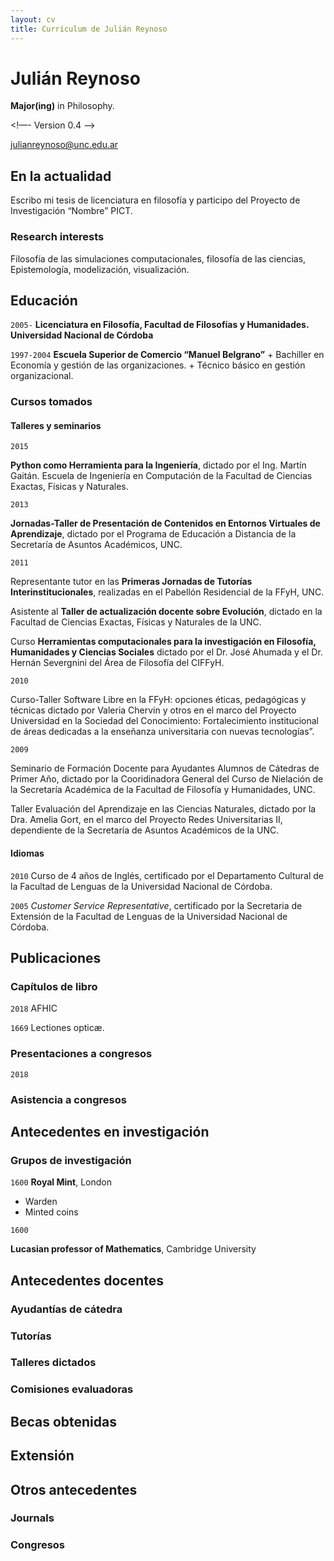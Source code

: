 ```yaml
---
layout: cv
title: Currículum de Julián Reynoso
---
```

# Julián Reynoso
__Major(ing)__ in Philosophy.

<!—- Version 0.4 —->
<div id="webaddress">
<a href="julianreynoso@unc.edu.ar">julianreynoso@unc.edu.ar</a>
</div>


## En la actualidad

Escribo mi tesis de licenciatura en filosofía y participo del Proyecto de Investigación “Nombre” PICT.

### Research interests

Filosofía de las simulaciones computacionales, filosofía de las ciencias, Epistemología, modelización, visualización.


## Educación

`2005-`
__Licenciatura en Filosofía, Facultad de Filosofías y Humanidades. Universidad Nacional de Córdoba__

`1997-2004`
__Escuela Superior de Comercio “Manuel Belgrano”__
	+ Bachiller en Economía y gestión de las organizaciones.
	+ Técnico básico en gestión organizacional.

### Cursos tomados
#### Talleres y seminarios

`2015`

 __Python como Herramienta para la Ingeniería__, dictado por el Ing. Martín Gaitán. Escuela de Ingeniería en Computación de la Facultad de Ciencias Exactas, Físicas y Naturales.

`2013`

__Jornadas-Taller de Presentación de Contenidos en Entornos Virtuales de Aprendizaje__, dictado por el Programa de Educación a Distancia de la Secretaría de  Asuntos Académicos, UNC.

`2011`

Representante tutor en las __Primeras Jornadas de Tutorías Interinstitucionales__,  realizadas en el Pabellón Residencial de la FFyH, UNC.

Asistente al __Taller de actualización docente sobre Evolución__, dictado en la Facultad de Ciencias Exactas, Físicas y Naturales de la UNC.

Curso __Herramientas computacionales para la investigación en Filosofía, Humanidades y Ciencias Sociales__ dictado por el Dr. José Ahumada y el Dr. Hernán Severgnini del Área de Filosofía del CIFFyH.

`2010` 

Curso-Taller Software Libre en la FFyH: opciones éticas, pedagógicas y técnicas dictado por Valeria Chervin y otros en el marco del Proyecto Universidad en la Sociedad del Conocimiento: Fortalecimiento institucional de áreas dedicadas a la enseñanza universitaria con nuevas tecnologías”.

`2009` 

Seminario de Formación Docente para Ayudantes Alumnos de Cátedras de Primer Año, dictado por la Cooridinadora General del Curso de Nielación de la Secretaría Académica de la Facultad de Filosofía y Humanidades, UNC.

Taller Evaluación del Aprendizaje en las Ciencias Naturales, dictado por la Dra. Amelia Gort, en el marco del Proyecto Redes Universitarias II, dependiente de la Secretaría de Asuntos Académicos de la UNC.

#### Idiomas

`2010`
Curso de 4 años de Inglés, certificado por el Departamento Cultural de la Facultad de Lenguas de la Universidad Nacional de Córdoba.

`2005`
_Customer Service Representative_, certificado por la Secretaria de Extensión de la Facultad de Lenguas de la Universidad Nacional de Córdoba.

## Publicaciones


### Capítulos de libro

`2018`
AFHIC

`1669`
Lectiones opticæ.


### Presentaciones a congresos

`2018`

### Asistencia a congresos


## Antecedentes en investigación

### Grupos de investigación

`1600`
__Royal Mint__, London

- Warden
- Minted coins

`1600`

__Lucasian professor of Mathematics__, Cambridge University

## Antecedentes docentes

### Ayudantías de cátedra

### Tutorías

### Talleres dictados 

### Comisiones evaluadoras

## Becas obtenidas

## Extensión

## Otros antecedentes

### __Journals__

### Congresos
